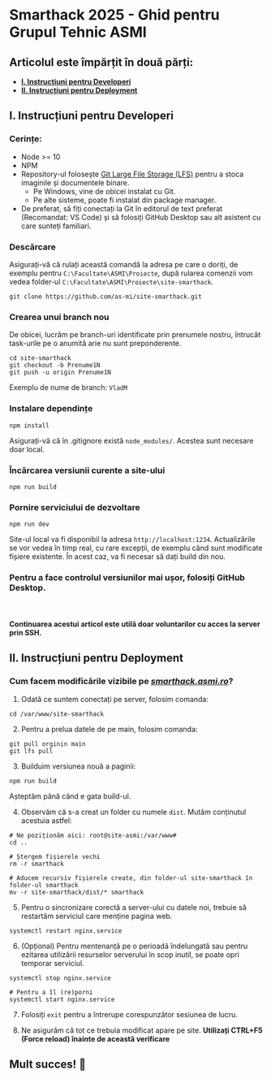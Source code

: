 # Smarthack 2025 - Ghid pentru Grupul Tehnic ASMI

## Articolul este împărțit în două părți:
- **[I. Instrucțiuni pentru Developeri](#i-instrucțiuni-pentru-developeri)**
- **[II. Instrucțiuni pentru Deployment](#ii-instrucțiuni-pentru-deployment)**


## I. Instrucțiuni pentru Developeri

### Cerințe:

- Node >= 10
- NPM
- Repository-ul folosește [Git Large File Storage (LFS)](https://git-lfs.github.com/)
  pentru a stoca imaginile și documentele binare.
  - Pe Windows, vine de obicei instalat cu Git.
  - Pe alte sisteme, poate fi instalat din package manager.
- De preferat, să fiți conectați la Git în editorul de text preferat (Recomandat: VS Code) și să folosiți GitHub Desktop sau alt asistent cu care sunteți familiari.

### Descărcare

Asigurați-vă că rulați această comandă la adresa pe care o doriți, de exemplu pentru `C:\Facultate\ASMI\Proiecte`, după rularea comenzii vom vedea folder-ul `C:\Facultate\ASMI\Proiecte\site-smarthack`.

```{bash}
git clone https://github.com/as-mi/site-smarthack.git
```

### Crearea unui branch nou

De obicei, lucrăm pe branch-uri identificate prin prenumele nostru, întrucât task-urile pe o anumită arie nu sunt preponderente.

```{bash}
cd site-smarthack
git checkout -b Prenume1N
git push -u origin Prenume1N
```

Exemplu de nume de branch: `VladM`

### Instalare dependințe

```{bash}
npm install
```

Asigurați-vă că în .gitignore există `node_modules/`. Acestea sunt necesare doar local.

### Încărcarea versiunii curente a site-ului
```{bash}
npm run build
```

### Pornire serviciului de dezvoltare

```{bash}
npm run dev
```

Site-ul local va fi disponibil la adresa `http://localhost:1234`. Actualizările se vor vedea în timp real, cu rare excepții, de exemplu când sunt modificate fișiere existente. În acest caz, va fi necesar să dați build din nou.

### Pentru a face controlul versiunilor mai ușor, folosiți GitHub Desktop.

<br>


####  Continuarea acestui articol este utilă doar voluntarilor cu acces la server prin SSH.

## II. Instrucțiuni pentru Deployment

### Cum facem modificările vizibile pe <i>[smarthack.asmi.ro](https://smarthack.asmi.ro)</i>?

1. Odată ce suntem conectați pe server, folosim comanda:
```
cd /var/www/site-smarthack
```

2. Pentru a prelua datele de pe main, folosim comanda:
```
git pull orginin main
git lfs pull
```

3. Builduim versiunea nouă a paginii:
```
npm run build
```

Așteptăm până când e gata build-ul.

4. Observăm că s-a creat un folder cu numele `dist`. Mutăm conținutul acestuia astfel:
```
# Ne poziționăm aici: root@site-asmi:/var/www#
cd ..

# Ștergem fișierele vechi
rm -r smarthack

# Aducem recursiv fișierele create, din folder-ul site-smarthack în folder-ul smarthack
mv -r site-smarthack/dist/* smarthack
```

5. Pentru o sincronizare corectă a server-ului cu datele noi, trebuie să restartăm serviciul care menține pagina web.
```
systemctl restart nginx.service
```

6. (Opțional) Pentru mentenanță pe o perioadă îndelungată sau pentru ezitarea utilizării resurselor serverului în scop inutil, se poate opri temporar serviciul.
```
systemctl stop nginx.service

# Pentru a îl (re)porni
systemctl start nginx.service
```

7. Folosiți `exit` pentru a întrerupe corespunzător sesiunea de lucru.

8. Ne asigurăm că tot ce trebuia modificat apare pe site. <b>Utilizați CTRL+F5 (Force reload) înainte de această verificare</b>

## Mult succes! 💙
